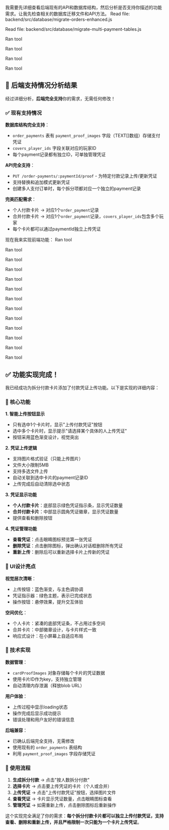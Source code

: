 我需要先详细查看后端现有的API和数据库结构，然后分析是否支持你描述的功能需求。让我先检查相关的数据库迁移文件和API方法。
Read file: backend/src/database/migrate-orders-enhanced.js

Read file: backend/src/database/migrate-multi-payment-tables.js

Ran tool

Ran tool

Ran tool

Ran tool

## 🎯 后端支持情况分析结果

经过详细分析，**后端完全支持**你的需求，无需任何修改！

### ✅ 现有支持情况

**数据库结构完全支持**：
- `order_payments` 表有 `payment_proof_images` 字段（TEXT[]数组）存储支付凭证
- `covers_player_ids` 字段关联对应的玩家ID
- 每个payment记录都有独立ID，可单独管理凭证

**API完全支持**：
- `PUT /order-payments/:paymentId/proof` - 为特定付款记录上传/更新凭证
- 支持替换和追加模式更新凭证
- 创建多人支付订单时，每个拆分项都对应一个独立的payment记录

**完美匹配需求**：
- 个人付款卡片 → 对应1个`order_payment`记录
- 合并付款卡片 → 对应1个`order_payment`记录，`covers_player_ids`包含多个玩家
- 每个卡片都可以通过paymentId独立上传凭证

现在我来实现前端功能：
Ran tool

Ran tool

Ran tool

Ran tool

Ran tool

Ran tool

Ran tool

Ran tool

Ran tool

Ran tool

Ran tool

Ran tool

Ran tool

## ✅ 功能实现完成！

我已经成功为拆分付款卡片添加了付款凭证上传功能。以下是实现的详细内容：

### 🎯 核心功能

**1. 智能上传按钮显示**
- 只有选中1个卡片时，显示"上传付款凭证"按钮
- 选中多个卡片时，显示提示"请选择某个具体的人上传凭证"
- 按钮采用蓝色渐变设计，视觉突出

**2. 凭证上传逻辑**
- 支持图片格式验证（只能上传图片）
- 文件大小限制5MB
- 支持多选文件上传
- 自动关联到选中卡片的payment记录ID
- 上传完成后自动清除选中状态

**3. 凭证显示功能**
- **个人付款卡片**：底部显示绿色凭证指示条，显示凭证数量
- **合并付款卡片**：中部显示圆角凭证徽章，显示凭证数量
- 提供查看和删除按钮

**4. 凭证管理功能**
- **查看凭证**：点击眼睛图标预览第一张凭证
- **删除凭证**：点击删除图标，弹出确认对话框删除所有凭证
- **重新上传**：删除后可以重新选择卡片上传新的凭证

### 🎨 UI设计亮点

**视觉层次清晰**：
- 上传按钮：蓝色渐变，与主色调协调
- 凭证指示器：绿色主题，表示已完成状态
- 操作按钮：悬停效果，提升交互体验

**空间优化**：
- 个人卡片：紧凑的底部凭证条，不占用过多空间
- 合并卡片：中部徽章设计，与卡片样式一致
- 响应式设计：在小屏幕上自适应布局

### 🔧 技术实现

**数据管理**：
- `cardProofImages` 对象存储每个卡片的凭证数据
- 使用卡片ID作为key，支持独立管理
- 自动清理内存泄漏（释放blob URL）

**用户体验**：
- 上传过程中显示loading状态
- 操作完成后显示成功提示
- 错误处理和用户友好的错误信息

**后端兼容**：
- 已确认后端完全支持，无需修改
- 使用现有的 `order_payments` 表结构
- 利用 `payment_proof_images` 字段存储凭证

### 🚀 使用流程

1. **生成拆分付款** → 点击"按人数拆分付款"
2. **选择卡片** → 点击要上传凭证的卡片（个人或合并）
3. **上传凭证** → 点击"上传付款凭证"按钮，选择图片文件
4. **查看凭证** → 卡片显示凭证数量，点击眼睛图标查看
5. **管理凭证** → 如需重新上传，点击删除图标后重新操作

这个实现完全满足了你的需求：**每个拆分付款卡片都可以独立上传付款凭证，支持查看、删除和重新上传，并且严格限制一次只能为一个卡片上传凭证**。